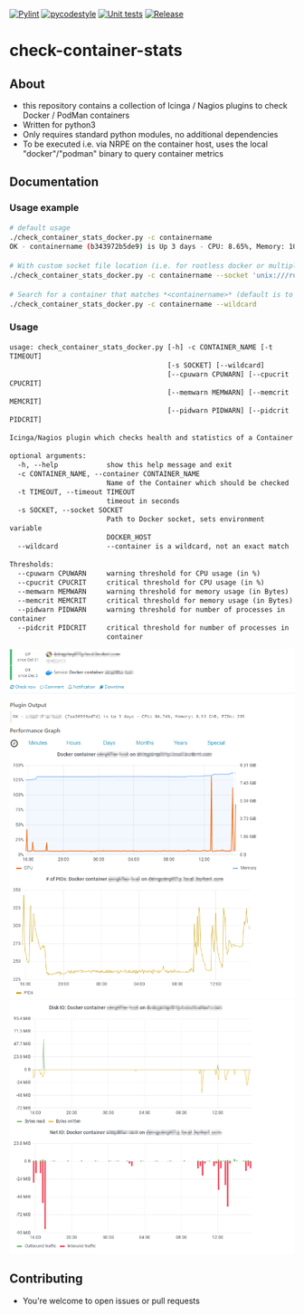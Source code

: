 [![Pylint](https://github.com/m-erhardt/check-container-stats/actions/workflows/pylint.yml/badge.svg?branch=master)](https://github.com/m-erhardt/check-container-stats/actions/workflows/pylint.yml) [![pycodestyle](https://github.com/m-erhardt/check-container-stats/actions/workflows/pycodestyle.yml/badge.svg?branch=master)](https://github.com/m-erhardt/check-container-stats/actions/workflows/pycodestyle.yml) [![Unit tests](https://github.com/m-erhardt/check-container-stats/actions/workflows/python_unittests.yml/badge.svg?branch=master)](https://github.com/m-erhardt/check-container-stats/actions/workflows/python_unittests.yml) [![Release](https://img.shields.io/github/release/m-erhardt/check-container-stats.svg)](https://github.com/m-erhardt/check-container-stats/releases)
# check-container-stats

## About
* this repository contains a collection of Icinga / Nagios plugins to check Docker / PodMan containers
* Written for python3
* Only requires standard python modules, no additional dependencies
* To be executed i.e. via NRPE on the container host, uses the local "docker"/"podman" binary to query container metrics

## Documentation

### Usage example

```bash
# default usage
./check_container_stats_docker.py -c containername
OK - containername (b343972b5de9) is Up 3 days - CPU: 8.65%, Memory: 10.62 GiB, PIDs: 304 | cpu=8.65%;;;; pids=304;;;; mem=11403138171B;;;;33565169418 net_send=2570000000B;;;; net_recv=2750000000B;;;; disk_read=1580000000B;;;; disk_write=3760000000B;;;;

# With custom socket file location (i.e. for rootless docker or multiple instances of docker daemon on one host)
./check_container_stats_docker.py -c containername --socket 'unix:///run/user/1000/docker.sock'

# Search for a container that matches *<containername>* (default is to only search for exact matches)
./check_container_stats_docker.py -c containername --wildcard
```

### Usage
```
usage: check_container_stats_docker.py [-h] -c CONTAINER_NAME [-t TIMEOUT]
                                       [-s SOCKET] [--wildcard]
                                       [--cpuwarn CPUWARN] [--cpucrit CPUCRIT]
                                       [--memwarn MEMWARN] [--memcrit MEMCRIT]
                                       [--pidwarn PIDWARN] [--pidcrit PIDCRIT]

Icinga/Nagios plugin which checks health and statistics of a Container

optional arguments:
  -h, --help            show this help message and exit
  -c CONTAINER_NAME, --container CONTAINER_NAME
                        Name of the Container which should be checked
  -t TIMEOUT, --timeout TIMEOUT
                        timeout in seconds
  -s SOCKET, --socket SOCKET
                        Path to Docker socket, sets environment variable
                        DOCKER_HOST
  --wildcard            --container is a wildcard, not an exact match

Thresholds:
  --cpuwarn CPUWARN     warning threshold for CPU usage (in %)
  --cpucrit CPUCRIT     critical threshold for CPU usage (in %)
  --memwarn MEMWARN     warning threshold for memory usage (in Bytes)
  --memcrit MEMCRIT     critical threshold for memory usage (in Bytes)
  --pidwarn PIDWARN     warning threshold for number of processes in container
  --pidcrit PIDCRIT     critical threshold for number of processes in
                        container
```

![Icinga2 service check](img/check_container_stats_1.png?raw=true "Icinga2 service check")
![Icinga2 service check](img/check_container_stats_2.png?raw=true "Icinga2 service check")


## Contributing
* You're welcome to open issues or pull requests

